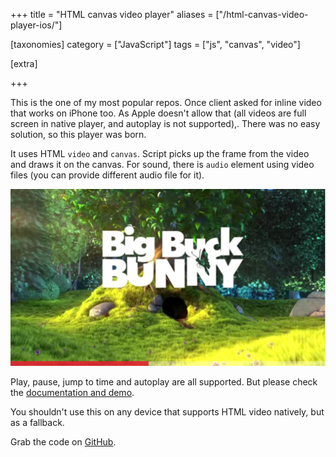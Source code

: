 +++
title = "HTML canvas video player"
aliases = ["/html-canvas-video-player-ios/"]

[taxonomies]
category = ["JavaScript"]
tags = ["js", "canvas", "video"]

[extra]

+++

This is the one of my most popular repos. Once client asked for inline video that works on iPhone too.
As Apple doesn't allow that (all videos are full screen in native player, and autoplay is not supported),.
There was no easy solution, so this player was born.

It uses HTML `video` and `canvas`. Script picks up the frame from the video and draws it on the canvas.
For sound, there is `audio` element using video files (you can provide different audio file for it).

[![HTML canvas video player - Demo](/img/projects/canvas-video.jpg)](https://muffinman.io/html-canvas-video-player/)

Play, pause, jump to time and autoplay are all supported.
But please check the [documentation and demo](https://muffinman.io/html-canvas-video-player/).

You shouldn't use this on any device that supports HTML video natively, but as a fallback.

Grab the code on [GitHub](https://github.com/Stanko/html-canvas-video-player).
